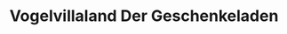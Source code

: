 ---
title: "Vogelvillaland Der Geschenkeladen"
url: /zwickau/vogelvillaland-der-geschenkeladen/
shop: Andenken
---